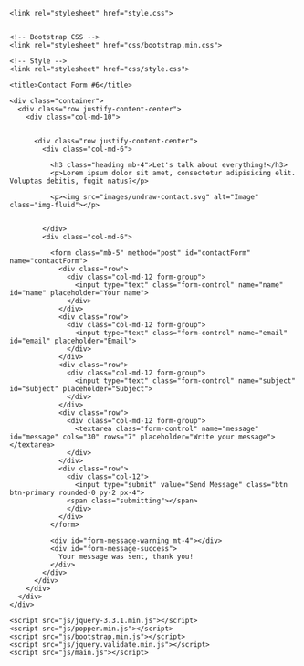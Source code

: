 <!doctype html>
<html lang="en">
  <head>
    <!-- Required meta tags -->
    <meta charset="utf-8">
    <meta name="viewport" content="width=device-width, initial-scale=1, shrink-to-fit=no">
    <link href="https://fonts.googleapis.com/css?family=Roboto:400,700,900&display=swap" rel="stylesheet">

    <link rel="stylesheet" href="style.css">


    <!-- Bootstrap CSS -->
    <link rel="stylesheet" href="css/bootstrap.min.css">
    
    <!-- Style -->
    <link rel="stylesheet" href="css/style.css">

    <title>Contact Form #6</title>
  </head>
  <body>
  

  <div class="content">
    
    <div class="container">
      <div class="row justify-content-center">
        <div class="col-md-10">
          

          <div class="row justify-content-center">
            <div class="col-md-6">
              
              <h3 class="heading mb-4">Let's talk about everything!</h3>
              <p>Lorem ipsum dolor sit amet, consectetur adipisicing elit. Voluptas debitis, fugit natus?</p>

              <p><img src="images/undraw-contact.svg" alt="Image" class="img-fluid"></p>


            </div>
            <div class="col-md-6">
              
              <form class="mb-5" method="post" id="contactForm" name="contactForm">
                <div class="row">
                  <div class="col-md-12 form-group">
                    <input type="text" class="form-control" name="name" id="name" placeholder="Your name">
                  </div>
                </div>
                <div class="row">
                  <div class="col-md-12 form-group">
                    <input type="text" class="form-control" name="email" id="email" placeholder="Email">
                  </div>
                </div>
                <div class="row">
                  <div class="col-md-12 form-group">
                    <input type="text" class="form-control" name="subject" id="subject" placeholder="Subject">
                  </div>
                </div>
                <div class="row">
                  <div class="col-md-12 form-group">
                    <textarea class="form-control" name="message" id="message" cols="30" rows="7" placeholder="Write your message"></textarea>
                  </div>
                </div>  
                <div class="row">
                  <div class="col-12">
                    <input type="submit" value="Send Message" class="btn btn-primary rounded-0 py-2 px-4">
                  <span class="submitting"></span>
                  </div>
                </div>
              </form>

              <div id="form-message-warning mt-4"></div> 
              <div id="form-message-success">
                Your message was sent, thank you!
              </div>
            </div>
          </div>
        </div>
      </div>
    </div>

  </div>
    
    

    <script src="js/jquery-3.3.1.min.js"></script>
    <script src="js/popper.min.js"></script>
    <script src="js/bootstrap.min.js"></script>
    <script src="js/jquery.validate.min.js"></script>
    <script src="js/main.js"></script>

  </body>
</html>
